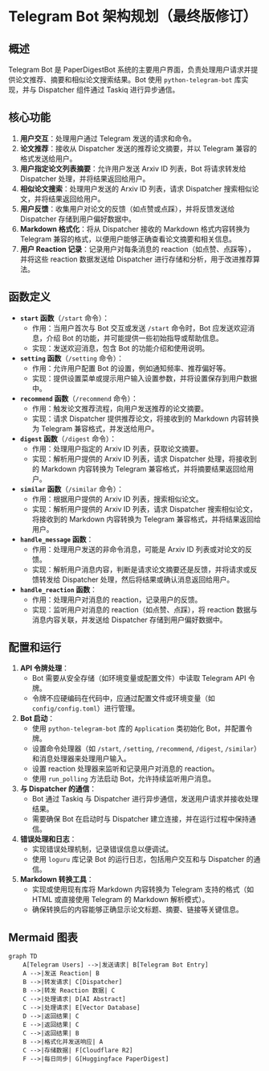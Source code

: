 # Telegram Bot 架构规划（最终版修订）

## 概述
Telegram Bot 是 PaperDigestBot 系统的主要用户界面，负责处理用户请求并提供论文推荐、摘要和相似论文搜索结果。Bot 使用 `python-telegram-bot` 库实现，并与 Dispatcher 组件通过 Taskiq 进行异步通信。

## 核心功能
1. **用户交互**：处理用户通过 Telegram 发送的请求和命令。
2. **论文推荐**：接收从 Dispatcher 发送的推荐论文摘要，并以 Telegram 兼容的格式发送给用户。
3. **用户指定论文列表摘要**：允许用户发送 Arxiv ID 列表，Bot 将请求转发给 Dispatcher 处理，并将结果返回给用户。
4. **相似论文搜索**：处理用户发送的 Arxiv ID 列表，请求 Dispatcher 搜索相似论文，并将结果返回给用户。
5. **用户反馈**：收集用户对论文的反馈（如点赞或点踩），并将反馈发送给 Dispatcher 存储到用户偏好数据中。
6. **Markdown 格式化**：将从 Dispatcher 接收的 Markdown 格式内容转换为 Telegram 兼容的格式，以便用户能够正确查看论文摘要和相关信息。
7. **用户 Reaction 记录**：记录用户对每条消息的 reaction（如点赞、点踩等），并将这些 reaction 数据发送给 Dispatcher 进行存储和分析，用于改进推荐算法。

## 函数定义
- **`start` 函数**（`/start` 命令）：
  - 作用：当用户首次与 Bot 交互或发送 `/start` 命令时，Bot 应发送欢迎消息，介绍 Bot 的功能，并可能提供一些初始指导或帮助信息。
  - 实现：发送欢迎消息，包含 Bot 的功能介绍和使用说明。
- **`setting` 函数**（`/setting` 命令）：
  - 作用：允许用户配置 Bot 的设置，例如通知频率、推荐偏好等。
  - 实现：提供设置菜单或提示用户输入设置参数，并将设置保存到用户数据中。
- **`recommend` 函数**（`/recommend` 命令）：
  - 作用：触发论文推荐流程，向用户发送推荐的论文摘要。
  - 实现：请求 Dispatcher 提供推荐论文，将接收到的 Markdown 内容转换为 Telegram 兼容格式，并发送给用户。
- **`digest` 函数**（`/digest` 命令）：
  - 作用：处理用户指定的 Arxiv ID 列表，获取论文摘要。
  - 实现：解析用户提供的 Arxiv ID 列表，请求 Dispatcher 处理，将接收到的 Markdown 内容转换为 Telegram 兼容格式，并将摘要结果返回给用户。
- **`similar` 函数**（`/similar` 命令）：
  - 作用：根据用户提供的 Arxiv ID 列表，搜索相似论文。
  - 实现：解析用户提供的 Arxiv ID 列表，请求 Dispatcher 搜索相似论文，将接收到的 Markdown 内容转换为 Telegram 兼容格式，并将结果返回给用户。
- **`handle_message` 函数**：
  - 作用：处理用户发送的非命令消息，可能是 Arxiv ID 列表或对论文的反馈。
  - 实现：解析用户消息内容，判断是请求论文摘要还是反馈，并将请求或反馈转发给 Dispatcher 处理，然后将结果或确认消息返回给用户。
- **`handle_reaction` 函数**：
  - 作用：处理用户对消息的 reaction，记录用户的反馈。
  - 实现：监听用户对消息的 reaction（如点赞、点踩），将 reaction 数据与消息内容关联，并发送给 Dispatcher 存储到用户偏好数据中。

## 配置和运行
1. **API 令牌处理**：
   - Bot 需要从安全存储（如环境变量或配置文件）中读取 Telegram API 令牌。
   - 令牌不应硬编码在代码中，应通过配置文件或环境变量（如 `config/config.toml`）进行管理。
2. **Bot 启动**：
   - 使用 `python-telegram-bot` 库的 `Application` 类初始化 Bot，并配置令牌。
   - 设置命令处理器（如 `/start`, `/setting`, `/recommend`, `/digest`, `/similar`）和消息处理器来处理用户输入。
   - 设置 reaction 处理器来监听和记录用户对消息的 reaction。
   - 使用 `run_polling` 方法启动 Bot，允许持续监听用户消息。
3. **与 Dispatcher 的通信**：
   - Bot 通过 Taskiq 与 Dispatcher 进行异步通信，发送用户请求并接收处理结果。
   - 需要确保 Bot 在启动时与 Dispatcher 建立连接，并在运行过程中保持通信。
4. **错误处理和日志**：
   - 实现错误处理机制，记录错误信息以便调试。
   - 使用 `loguru` 库记录 Bot 的运行日志，包括用户交互和与 Dispatcher 的通信。
5. **Markdown 转换工具**：
   - 实现或使用现有库将 Markdown 内容转换为 Telegram 支持的格式（如 HTML 或直接使用 Telegram 的 Markdown 解析模式）。
   - 确保转换后的内容能够正确显示论文标题、摘要、链接等关键信息。

## Mermaid 图表
```mermaid
graph TD
    A[Telegram Users] -->|发送请求| B[Telegram Bot Entry]
    A -->|发送 Reaction| B
    B -->|转发请求| C[Dispatcher]
    B -->|转发 Reaction 数据| C
    C -->|处理请求| D[AI Abstract]
    C -->|处理请求| E[Vector Database]
    D -->|返回结果| C
    E -->|返回结果| C
    C -->|返回结果| B
    B -->|格式化并发送响应| A
    C -->|存储数据| F[Cloudflare R2]
    F -->|每日同步| G[Huggingface PaperDigest]
